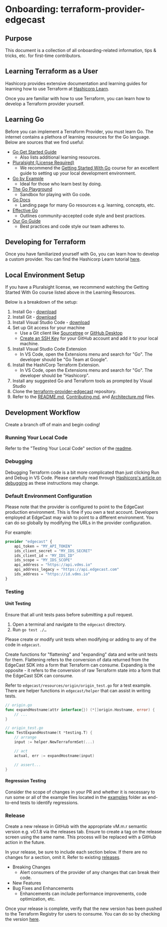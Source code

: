 # Onboarding: terraform-provider-edgecast

## Purpose
This document is a collection of all onboarding-related information, tips & 
tricks, etc. for first-time contributors.

## Learning Terraform as a User
Hashicorp provides extensive documentation and learning guides for learning how 
to use Terraform at [Hashicorp Learn](https://learn.hashicorp.com/terraform). 

Once you are familiar with how to use Terraform, you can learn how to develop a 
Terraform provider yourself.

## Learning Go
Before you can implement a Terraform Provider, you must learn Go. The internet 
contains a plethora of learning resources for the Go language. Below are sources 
that we find useful:
- [Go Get Started Guide](https://go.dev/learn/)
    - Also lists additional learning resources.
- [Pluralsight (License Required)](https://www.pluralsight.com/)
    - We recommend the [Getting Started With Go](https://app.pluralsight.com/library/courses/getting-started-with-go/) course for an excellent guide to setting up your 
    local development environment.
- [Go by Example](https://gobyexample.com/)
    - Ideal for those who learn best by doing.
- [The Go Playground](https://go.dev/play/)
    - Sandbox for playing with Go code.
- [Go Docs](https://golang.org/doc/)
    - Landing page for many Go resources e.g. learning, concepts, etc.
- [Effective Go](https://go.dev/doc/effective_go)
    - Outlines community-accepted code style and best practices.
- [Our Go Guide](https://github.com/EdgeCast/ec-sdk-go/blob/main/Go.md)
    - Best practices and code style our team adheres to.

## Developing for Terraform
Once you have familiarized yourself with Go, you can learn how to develop a
custom provider. You can find the Hashicorp Learn tutorial 
[here](https://learn.hashicorp.com/collections/terraform/providers).

## Local Environment Setup
If you have a Pluralsight license, we recommend watching the Getting Started 
With Go course listed above in the Learning Resources.

Below is a breakdown of the setup:
1. Install Go - [download](https://go.dev/dl/)
2. Install Git - [download](https://git-scm.com/downloads)
3. Install Visual Studio Code - [download](https://code.visualstudio.com/download)
4. Set up Git access for your machine
    - Use a Git client like [Sourcetree](https://www.sourcetreeapp.com/) or
    [GitHub Desktop](https://desktop.github.com/)
    - [Create an SSH Key](https://docs.github.com/en/authentication/connecting-to-github-with-ssh) 
    for your GitHub account and add it to your local machine.
5. Install Visual Studio Code Extension
    - In VS Code, open the Extensions menu and search for "Go". The developer 
    should be "Go Team at Google".
6. Install the HashiCorp Terraform Extension.
    - In VS Code, open the Extensions menu and search for "Go". The developer 
    should be "Hashicorp".
7. Install any suggested Go and Terraform tools as prompted by Visual Studio
8. Clone the [terraform-provider-edgecast](https://github.com/EdgeCast/terraform-provider-edgecast) 
repository.
8. Refer to the [README.md](README.md), [Contributing.md](Contributing.md), and 
[Architecture.md](Architecture.md) files.

## Development Workflow
Create a branch off of main and begin coding!

### Running Your Local Code
Refer to the "Testing Your Local Code" section of the [readme](README.md).

### Debugging
Debugging Terraform code is a bit more complicated than just clicking Run and 
Debug in VS Code. 
Please carefully read through 
[Hashicorp's article on debugging](https://www.terraform.io/plugin/debugging#visual-studio-code)
as these instructions may change.

### Default Environment Configuration
Please note that the provider is configured to point to the EdgeCast production 
environment. This is fine if you own a test account. Developers employed at 
EdgeCast may wish to point to a different environment. You can do so globally by 
modifying the URLs in the provider configuration.

For example:
```terraform
provider "edgecast" {
    api_token = "MY_API_TOKEN"
    ids_client_secret = "MY_IDS_SECRET"
    ids_client_id = "MY_IDS_ID"
    ids_scope = "MY_IDS_SCOPE"
    api_address = "https://api.vdms.io"
    api_address_legacy = "https://api.edgecast.com"
    ids_address = "https://id.vdms.io"
}
```

### Testing
#### Unit Testing
Ensure that all unit tests pass before submitting a pull request. 

1. Open a terminal and navigate to the `edgecast` directory.
2. Run `go test ./…`

Please create or modify unit tests when modifying or adding to any of the code 
in `edgecast`. 

Create functions for "flattening" and "expanding" data and write unit 
tests for them. Flattening refers to the conversion of data returned from the 
EdgeCast SDK into a form that Terraform can consume. Expanding is the opposite - 
it refers to the conversion of raw Terraform state into a form that the EdgeCast 
SDK can consume. 

Refer to `edgecast/resources/origin/origin_test.go` for a test example. There are 
helper functions in `edgecast/helper` that can assist in writing tests.

```go
// origin.go
func expandHostname(attr interface{}) (*[]origin.Hostname, error) {
    // ...
}

// origin_test.go
func TestExpandHostname(t *testing.T) {
    // arrange
    input := helper.NewTerraformSet(...)

    // act
    actual, err := expandHostname(input)

    // assert...
}

```

#### Regression Testing
Consider the scope of changes in your PR and whether it is necessary to run some 
or all of the example files located in the [examples](examples) folder as 
end-to-end tests to identify regressions.

### Release
Create a new release in GitHub with the appropriate vM.m.r semantic version e.g. 
v0.1.8 via the releases tab. Ensure to create a tag on the release screen using 
the same name. This process will be replaced with a GitHub action in the future.

In your release, be sure to include each section below. If there are no changes
for a section, omit it. Refer to existing 
[releases](https://github.com/EdgeCast/terraform-provider-edgecast/releases).
- Breaking Changes
    - Alert consumers of the provider of any changes that can break their code.
- New Features
- Bug Fixes and Enhancements
    - Enhancements can include performance improvements, code optimization, etc.

Once your release is complete, verify that the new version has been pushed to
the Terraform Registry for users to consume. You can do so by checking the 
version [here](https://registry.terraform.io/providers/EdgeCast/edgecast).